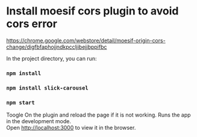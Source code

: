 # Install moesif cors plugin to avoid cors error

https://chrome.google.com/webstore/detail/moesif-origin-cors-change/digfbfaphojjndkpccljibejjbppifbc



In the project directory, you can run:
### `npm install`
### `npm install slick-carousel`
### `npm start`

Toogle On the plugin and reload the page if it is not working.
Runs the app in the development mode.\
Open [http://localhost:3000](http://localhost:3000) to view it in the browser.


